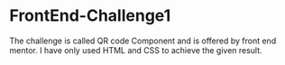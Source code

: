 # FrontEnd-Challenge1
The challenge is called QR code Component and is offered by front end mentor. I have only used HTML and CSS to achieve the given result.
